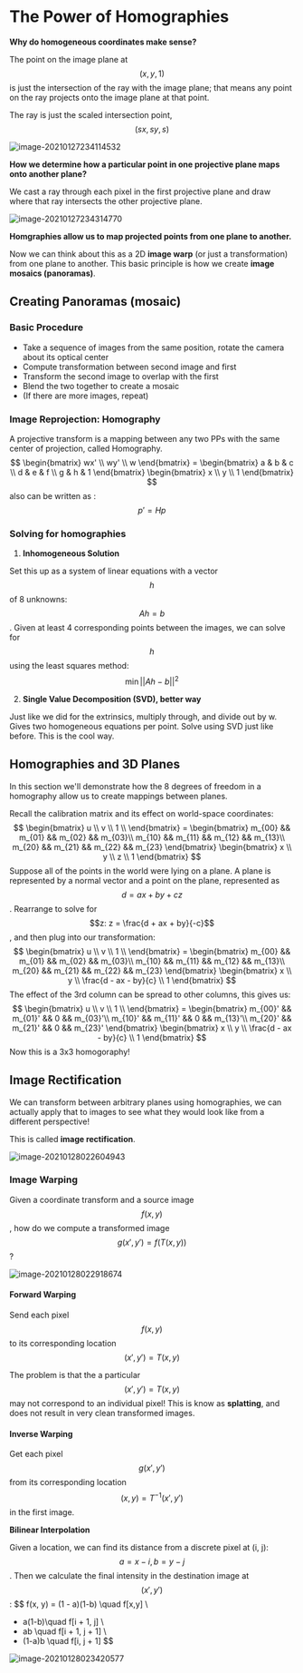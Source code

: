 # The Power of Homographies

**Why do homogeneous coordinates make sense?**

The point on the image plane at $$(x, y, 1)$$ is just the intersection of the ray with the image plane; that means any point on the ray projects onto the image plane at that point.

The ray is just the scaled intersection point, $$(sx, sy, s)$$

![image-20210127234114532](assets/image-20210127234114532.png)

**How we determine how a particular point in one projective plane maps onto another plane?**

We cast a ray through each pixel in the first projective plane and draw where that ray intersects the other projective plane.

![image-20210127234314770](assets/image-20210127234314770.png)

**Homgraphies allow us to map projected points from one plane to another.**

Now we can think about this as a 2D **image warp** (or just a transformation) from one plane to another.  This basic principle is how we create **image mosaics (panoramas)**.

## Creating Panoramas (mosaic)

### Basic Procedure

- Take a sequence of images from the same position, rotate the camera about its optical center
- Compute transformation between second image and first
- Transform the second image to overlap with the first
- Blend the two together to create a mosaic
- (If there are more images, repeat)

### Image Reprojection: Homography

A projective transform is a mapping between any two PPs with the same center of projection, called Homography.
$$
\begin{bmatrix}
wx' \\
wy' \\
w
\end{bmatrix}
 = \begin{bmatrix} 
 a & b & c \\
 d & e & f \\
 g & h & 1
 \end{bmatrix}
 \begin{bmatrix} x \\
y \\
1
\end{bmatrix}
$$
also can be written as :
$$
p' = Hp
$$

### Solving for homographies

1. **Inhomogeneous Solution**

Set this up as a system of linear equations with a vector $$h$$ of 8 unknowns: $$Ah= b$$.  Given at least 4 corresponding points between the images, we can solve for $$h$$ using the least squares method: $$\min||Ah - b||^2$$

2. **Single Value Decomposition (SVD), better way** 

Just like we did for the extrinsics, multiply through, and divide out by w. Gives two homogeneous
equations per point. Solve using SVD just like before. This is the cool way.

## Homographies and 3D Planes

In this section we'll demonstrate how the 8 degrees of freedom in a homography allow us to create mappings between planes.

Recall the calibration matrix and its effect on world-space coordinates:
$$
\begin{bmatrix} 
u \\
v \\
1 \\
\end{bmatrix} 
=  \begin{bmatrix} 
m_{00} && m_{01} && m_{02} && m_{03}\\
m_{10} && m_{11} && m_{12} && m_{13}\\
m_{20} && m_{21} && m_{22} && m_{23}
\end{bmatrix} 
\begin{bmatrix} 
x \\
y \\
z \\
1
\end{bmatrix}
$$
Suppose all of the points in the world were lying on a plane.  A plane is represented by a normal vector and a point on the plane, represented as $$d = ax +by + cz$$.  Rearrange to solve for $$z: z = \frac{d + ax + by}{-c}$$ , and then plug into our transformation:
$$
\begin{bmatrix} 
u \\
v \\
1 \\
\end{bmatrix} 
=  \begin{bmatrix} 
m_{00} && m_{01} && m_{02} && m_{03}\\
m_{10} && m_{11} && m_{12} && m_{13}\\
m_{20} && m_{21} && m_{22} && m_{23}
\end{bmatrix} 
\begin{bmatrix} 
x \\
y \\
\frac{d - ax - by}{c} \\
1
\end{bmatrix}
$$
The effect of the 3rd column can be spread to other columns, this gives us:
$$
\begin{bmatrix} 
u \\
v \\
1 \\
\end{bmatrix} 
=  \begin{bmatrix} 
m_{00}' && m_{01}' && 0 && m_{03}'\\
m_{10}' && m_{11}' && 0 && m_{13}'\\
m_{20}' && m_{21}' && 0 && m_{23}'
\end{bmatrix} 
\begin{bmatrix} 
x \\
y \\
\frac{d - ax - by}{c} \\
1
\end{bmatrix}
$$
Now this is a 3x3 homogoraphy!

## Image Rectification

We can transform between arbitrary planes using homographies, we can actually apply that to images to see what they would look like from a different perspective!

This is called **image rectification**.

![image-20210128022604943](assets/image-20210128022604943.png)

### Image Warping

Given a coordinate transform and a source image $$f(x, y)$$, how do we compute a transformed image $$g(x', y') = f(T(x, y))$$?

![image-20210128022918674](assets/image-20210128022918674.png)

#### Forward Warping

Send each pixel $$f(x,y)$$ to its corresponding location $$(x', y') = T(x, y)$$  

The problem is that the a particular $$(x', y') = T(x, y)$$  may not correspond to an individual pixel!  This is know as **splatting**, and does not result in very clean transformed images.

#### Inverse Warping

Get each pixel $$g(x', y')$$ from its corresponding location $$(x,y) = T^{-1}(x', y')$$ in the first image.

**Bilinear Interpolation**

Given a location, we can find its distance from a discrete pixel at (i, j): $$a = x - i, b = y - j$$.  Then we calculate the final intensity in the destination image at $$(x', y')$$:
$$
f(x, y) = (1 - a)(1-b) \quad f[x,y] \\
+ a(1-b)\quad f[i + 1, j] \\
+ ab \quad f[i + 1, j + 1] \\
+ (1-a)b \quad f[i, j + 1]
$$


![image-20210128023420577](assets/image-20210128023420577.png)